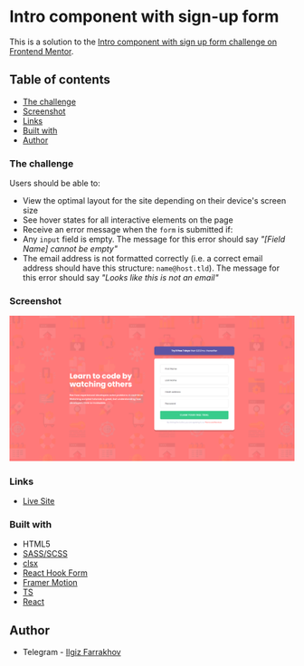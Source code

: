 # Intro component with sign-up form

This is a solution to the [Intro component with sign up form challenge on Frontend Mentor](https://www.frontendmentor.io/challenges/intro-component-with-signup-form-5cf91bd49edda32581d28fd1).

## Table of contents

  - [The challenge](#the-challenge)
  - [Screenshot](#screenshot)
  - [Links](#links)
  - [Built with](#built-with)
  - [Author](#author)


### The challenge

Users should be able to:

- View the optimal layout for the site depending on their device's screen size
- See hover states for all interactive elements on the page
- Receive an error message when the `form` is submitted if:
- Any `input` field is empty. The message for this error should say *"[Field Name] cannot be empty"*
- The email address is not formatted correctly (i.e. a correct email address should have this structure: `name@host.tld`). The message for this error should say *"Looks like this is not an email"*

### Screenshot

![](./src/assets/screenshot.jpg)

### Links

- [Live Site](https://hromus-51.github.io/intro-component-with-sign-up-form/)

### Built with

- HTML5 
- [SASS/SCSS](https://sass-lang.com/)
- [clsx](https://www.npmjs.com/package/clsx)
- [React Hook Form](https://react-hook-form.com/)
- [Framer Motion](https://www.framer.com/motion/)
- [TS](https://www.typescriptlang.org/)
- [React](https://reactjs.org/) 

## Author

- Telegram - [Ilgiz Farrakhov](https://t.me/Gizmo51)

